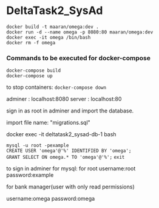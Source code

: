 # DeltaTask2_SysAd



``docker build -t maaran/omega:dev .``  
``docker run -d --name omega -p 8080:80 maaran/omega:dev``  
``docker exec -it omega /bin/bash``   
``docker rm -f omega``  


### Commands to be executed for docker-compose

``docker-compose build``   
``docker-compose up`` 

to stop containers: ``docker-compose down``

adminer : localhost:8080
server : localhost:80

sign in as root in adminer and import the database.  

import file name: "migrations.sql"  

docker exec -it  deltatask2_sysad-db-1 bash 

``mysql -u root -pexample``   
``CREATE USER 'omega'@'%' IDENTIFIED BY 'omega';``   
``GRANT SELECT ON omega.* TO 'omega'@'%';``
``exit``  

to sign in adminer for mysql:
for root
username:root   
password:example

for bank manager(user with only read permissions)

username:omega
password:omega  

